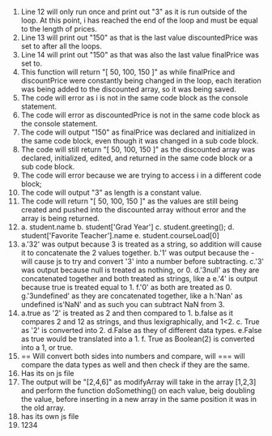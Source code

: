 1. Line 12 will only run once and print out "3" as it is run outside of the loop. At this point, i has reached the end of the loop and must be equal to the length of prices.
2. Line 13 will print out "150" as that is the last value discountedPrice was set to after all the loops.
3. Line 14 will print out "150" as that was also the last value finalPrice was set to.
4. This function will return "[ 50, 100, 150 ]" as while finalPrice and discountPrice were constantly being changed in the loop, each iteration was being added to the discounted array, so it was being saved.
5. The code will error as i is not in the same code block as the console statement.
6. The code will error as discountedPrice is not in the same code block as the console statement.
7. The code will output "150" as finalPrice was declared and initialized in the same code block, even though it was changed in a sub code block.
8. The code will still return "[ 50, 100, 150 ]" as the discounted array was declared, initialized, edited, and returned in the same code block or a sub code block.
9. The code will error because we are trying to access i in a different code block;
10. The code will output "3" as length is a constant value.
11. The code will return "[ 50, 100, 150 ]" as the values are still being created and pushed into the discounted array without error and the array is being returned.
12. 
    a. student.name
    b. student['Grad Year']
    c. student.greeting();
    d. student['Favorite Teacher'].name
    e. student.courseLoad[0]
13. 
    a.'32' was output because 3 is treated as a string, so addition will cause it to concatenate the 2 values together. 
    b.'1' was output because the - will cause js to try and convert '3' into a number before subtracting.
    c.'3' was output because null is treated as nothing, or 0.
    d.'3null' as they are concatenated together and both treated as strings, like a
    e.'4' is output because true is treated equal to 1. 
    f.'0' as both are treated as 0.
    g.'3undefined' as they are concatenated together, like a
    h.'Nan' as undefined is'NaN' and as such you can subtract NaN from 3.
14. 
    a.true as '2' is treated as 2 and then compared to 1.
    b.false as it compares 2 and 12 as strings, and thus lexigraphically, and 1<2.
    c. True as '2' is converted into 2.
    d.False as they of different data types.
    e.False as true would be translated into a 1.
    f. True as Boolean(2) is converted into a 1, or true.
15. == Will convert both sides into numbers and compare, will === will compare the data types as well and then check if they are the same.
16. Has its on js file
17. The output will be "[2,4,6]" as modifyArray will take in the array [1,2,3] and perform the function doSomething() on each value, beig doubling the value, before inserting in a new array in the same position it was in the old array.
18.  has its own js file
19. 1234